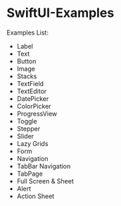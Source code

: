 # SwiftUI-Examples

Examples List:

- Label
- Text
- Button
- Image
- Stacks
- TextField
- TextEditor
- DatePicker
- ColorPicker
- ProgressView
- Toggle
- Stepper
- Slider
- Lazy Grids
- Form
- Navigation
- TabBar Navigation
- TabPage
- Full Screen & Sheet
- Alert
- Action Sheet
